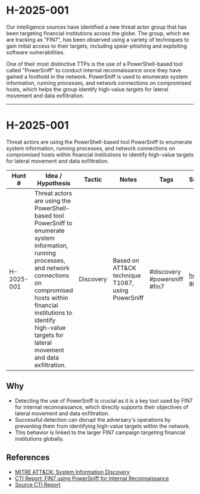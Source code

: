 # H-2025-001
Our intelligence sources have identified a new threat actor group that has been targeting financial institutions across the globe. The group, which we are tracking as "FIN7", has been observed using a variety of techniques to gain initial access to their targets, including spear-phishing and exploiting software vulnerabilities.

One of their most distinctive TTPs is the use of a PowerShell-based tool called "PowerSniff" to conduct internal reconnaissance once they have gained a foothold in the network. PowerSniff is used to enumerate system information, running processes, and network connections on compromised hosts, which helps the group identify high-value targets for lateral movement and data exfiltration.

---

# H-2025-001

Threat actors are using the PowerShell-based tool PowerSniff to enumerate system information, running processes, and network connections on compromised hosts within financial institutions to identify high-value targets for lateral movement and data exfiltration.

| Hunt #       | Idea / Hypothesis                                                      | Tactic         | Notes                                      | Tags                           | Submitter                                   |
|--------------|-------------------------------------------------------------------------|----------------|--------------------------------------------|--------------------------------|---------------------------------------------|
| H-2025-001    | Threat actors are using the PowerShell-based tool PowerSniff to enumerate system information, running processes, and network connections on compromised hosts within financial institutions to identify high-value targets for lateral movement and data exfiltration. | Discovery | Based on ATT&CK technique T1087, using PowerSniff | #discovery #powersniff #fin7 | [hearth-auto-intel](https://github.com/THORCollective/HEARTH) |

## Why
- Detecting the use of PowerSniff is crucial as it is a key tool used by FIN7 for internal reconnaissance, which directly supports their objectives of lateral movement and data exfiltration.
- Successful detection can disrupt the adversary's operations by preventing them from identifying high-value targets within the network.
- This behavior is linked to the larger FIN7 campaign targeting financial institutions globally.

## References
- [MITRE ATT&CK: System Information Discovery](https://attack.mitre.org/techniques/T1087/)
- [CTI Report: FIN7 using PowerSniff for Internal Reconnaissance](https://www.example.com/cti-report/fin7-powersniff)
- [Source CTI Report](https://blog.talosintelligence.com/python-version-of-golangghost-rat/)